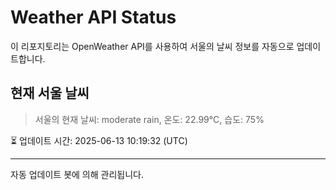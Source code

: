 
# Weather API Status

이 리포지토리는 OpenWeather API를 사용하여 서울의 날씨 정보를 자동으로 업데이트합니다.

## 현재 서울 날씨
> 서울의 현재 날씨: moderate rain, 온도: 22.99°C, 습도: 75%

⏳ 업데이트 시간: 2025-06-13 10:19:32 (UTC)

---
자동 업데이트 봇에 의해 관리됩니다.

